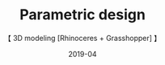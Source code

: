---
title: 'Parametric design'
subtitle: '【 3D modeling [Rhinoceres + Grasshopper] 】'
date: '2019-04'
thumbnail: 'parametric-design.png'
category: 'architecture'
pdf: 'parametric-design.pdf'
---